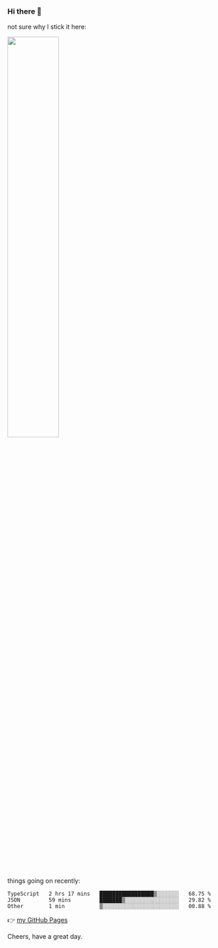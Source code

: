 ### Hi there 👋

not sure why I stick it here:

[<img width="48%" src="https://github-readme-stats.vercel.app/api?username=ykzhukian&show_icons=true&theme=dracula">](https://github.com/anuraghazra/github-readme-stats)


things going on recently:

<!--START_SECTION:waka-->

```text
TypeScript   2 hrs 17 mins   █████████████████▒░░░░░░░   68.75 %
JSON         59 mins         ███████▒░░░░░░░░░░░░░░░░░   29.82 %
Other        1 min           ▒░░░░░░░░░░░░░░░░░░░░░░░░   00.88 %
```

<!--END_SECTION:waka-->

👉 [my GitHub Pages](https://ykzhukian.github.io)

Cheers, have a great day.

